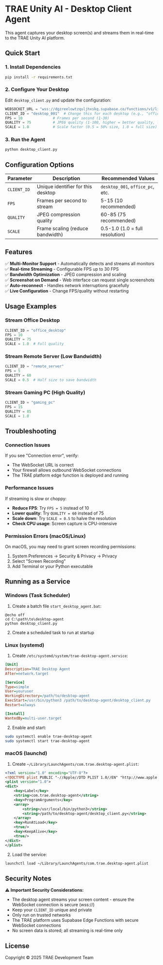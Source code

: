 # TRAE Unity AI - Desktop Client Agent

This agent captures your desktop screen(s) and streams them in real-time to the TRAE Unity AI platform.

## Quick Start

### 1. Install Dependencies

```bash
pip install -r requirements.txt
```

### 2. Configure Your Desktop

Edit `desktop_client.py` and update the configuration:

```python
WEBSOCKET_URL = "wss://dgzreelowtzquljhxskq.supabase.co/functions/v1/live-desktop-stream"
CLIENT_ID = "desktop_001"  # Change this for each desktop (e.g., "office_pc", "home_laptop")
FPS = 10              # Frames per second (1-30)
QUALITY = 75          # JPEG quality (1-100, higher = better quality, larger size)
SCALE = 1.0           # Scale factor (0.5 = 50% size, 1.0 = full size)
```

### 3. Run the Agent

```bash
python desktop_client.py
```

## Configuration Options

| Parameter | Description | Recommended Values |
|-----------|-------------|-------------------|
| `CLIENT_ID` | Unique identifier for this desktop | `desktop_001`, `office_pc`, etc. |
| `FPS` | Frames per second to stream | 5-15 (10 recommended) |
| `QUALITY` | JPEG compression quality | 60-85 (75 recommended) |
| `SCALE` | Frame scaling (reduce bandwidth) | 0.5-1.0 (1.0 = full resolution) |

## Features

✅ **Multi-Monitor Support** - Automatically detects and streams all monitors  
✅ **Real-time Streaming** - Configurable FPS up to 30 FPS  
✅ **Bandwidth Optimization** - JPEG compression and scaling  
✅ **Screenshot on Demand** - Web interface can request single screenshots  
✅ **Auto-reconnect** - Handles network interruptions gracefully  
✅ **Live Configuration** - Change FPS/quality without restarting  

## Usage Examples

### Stream Office Desktop

```python
CLIENT_ID = "office_desktop"
FPS = 10
QUALITY = 75
SCALE = 1.0  # Full quality
```

### Stream Remote Server (Low Bandwidth)

```python
CLIENT_ID = "remote_server"
FPS = 5
QUALITY = 60
SCALE = 0.5  # Half size to save bandwidth
```

### Stream Gaming PC (High Quality)

```python
CLIENT_ID = "gaming_pc"
FPS = 15
QUALITY = 85
SCALE = 1.0
```

## Troubleshooting

### Connection Issues

If you see "Connection error", verify:
- The WebSocket URL is correct
- Your firewall allows outbound WebSocket connections
- The TRAE platform edge function is deployed and running

### Performance Issues

If streaming is slow or choppy:
- **Reduce FPS**: Try `FPS = 5` instead of 10
- **Lower quality**: Try `QUALITY = 60` instead of 75
- **Scale down**: Try `SCALE = 0.5` to halve the resolution
- **Check CPU usage**: Screen capture is CPU-intensive

### Permission Errors (macOS/Linux)

On macOS, you may need to grant screen recording permissions:
1. System Preferences → Security & Privacy → Privacy
2. Select "Screen Recording"
3. Add Terminal or your Python executable

## Running as a Service

### Windows (Task Scheduler)

1. Create a batch file `start_desktop_agent.bat`:
```batch
@echo off
cd C:\path\to\desktop-agent
python desktop_client.py
```

2. Create a scheduled task to run at startup

### Linux (systemd)

1. Create `/etc/systemd/system/trae-desktop-agent.service`:
```ini
[Unit]
Description=TRAE Desktop Agent
After=network.target

[Service]
Type=simple
User=youruser
WorkingDirectory=/path/to/desktop-agent
ExecStart=/usr/bin/python3 /path/to/desktop-agent/desktop_client.py
Restart=always

[Install]
WantedBy=multi-user.target
```

2. Enable and start:
```bash
sudo systemctl enable trae-desktop-agent
sudo systemctl start trae-desktop-agent
```

### macOS (launchd)

1. Create `~/Library/LaunchAgents/com.trae.desktop-agent.plist`:
```xml
<?xml version="1.0" encoding="UTF-8"?>
<!DOCTYPE plist PUBLIC "-//Apple//DTD PLIST 1.0//EN" "http://www.apple.com/DTDs/PropertyList-1.0.dtd">
<plist version="1.0">
<dict>
    <key>Label</key>
    <string>com.trae.desktop-agent</string>
    <key>ProgramArguments</key>
    <array>
        <string>/usr/local/bin/python3</string>
        <string>/path/to/desktop-agent/desktop_client.py</string>
    </array>
    <key>RunAtLoad</key>
    <true/>
    <key>KeepAlive</key>
    <true/>
</dict>
</plist>
```

2. Load the service:
```bash
launchctl load ~/Library/LaunchAgents/com.trae.desktop-agent.plist
```

## Security Notes

⚠️ **Important Security Considerations:**

- The desktop agent streams your screen content - ensure the WebSocket connection is secure (wss://)
- Keep your `CLIENT_ID` unique and private
- Only run on trusted networks
- The TRAE platform uses Supabase Edge Functions with secure WebSocket connections
- No screen data is stored; all streaming is real-time only

## License

Copyright © 2025 TRAE Development Team
